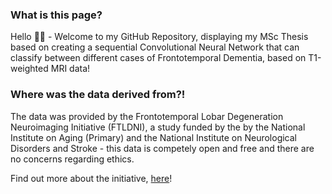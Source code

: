 ### What is this page? 
Hello 👋🏾 - Welcome to my GitHub Repository, displaying my MSc Thesis based on creating a sequential Convolutional Neural Network that can classify between different cases of Frontotemporal Dementia, based on T1-weighted MRI data! 

### Where was the data derived from?! 
The data was provided by the Frontotemporal Lobar Degeneration Neuroimaging Initiative (FTLDNI), a study funded by the by the National Institute on Aging (Primary) and the National Institute on Neurological Disorders and Stroke - this data is competely open and free and there are no concerns regarding ethics. 

Find out more about the initiative, [here](http://4rtni-ftldni.ini.usc.edu/)! 
